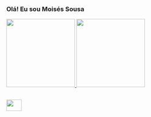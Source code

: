 ### Olá! Eu sou Moisés Sousa

<div>
  <a href="https://github.com/Moises-Sousa">
  <img height="180em" src="https://github-readme-stats.vercel.app/api?username=Moises-Sousa&count_private=true&show_icons=true&theme=radical&include_all_commits"/>
  <img height="180em" src="https://github-readme-stats.vercel.app/api/top-langs/?username=Moises-Sousa&theme=radical&layout=compact"/>
</div>

##

<div>
  <img height="30" width="40" src="https://cdn.jsdelivr.net/gh/devicons/devicon/icons/javascript/javascript-original.svg"/>
</div>

##
